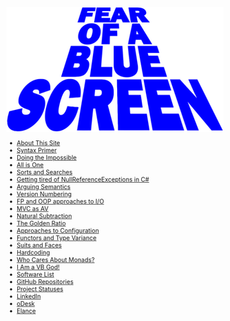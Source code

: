 <img src="/logos/fearOfABlueScreen.svg"
     class="title-logo"
     alt="Fear of a Blue Screen">

  * [About This Site](/index.html?articleId=thisSite)
  * [Syntax Primer](/index.html?articleId=primer)
  * [Doing the Impossible](/index.html?articleId=impossible)
  * [All is One](/index.html?articleId=one)
  * [Sorts and Searches](/index.html?articleId=sortsAndSearches)
  * [Getting tired of NullReferenceExceptions in C#](/index.html?articleId=sure)
  * [Arguing Semantics](/index.html?articleId=semantics)
  * [Version Numbering](/index.html?articleId=versioning)
  * [FP and OOP approaches to I/O](/index.html?articleId=io)
  * [MVC as AV](/index.html?articleId=mvc)
  * [Natural Subtraction](/index.html?articleId=naturals)
  * [The Golden Ratio](/index.html?articleId=golden)
  * [Approaches to Configuration](/index.html?articleId=config)
  * [Functors and Type Variance](/index.html?articleId=functorsTypeVariance)
  * [Suits and Faces](/index.html?articleId=suitsAndFaces)
  * [Hardcoding](/index.html?articleId=hardcoding)
  * [Who Cares About Monads?](/index.html?articleId=patterns)
  * [I Am a VB God!](/index.html?articleId=vbgod)
  * [Software List](/index.html?articleId=software)
  * [GitHub Repositories](http://github.com/rkoeninger?tab=repositories)
  * [Project Statuses](/index.html?articleId=status)
  * [LinkedIn](http://www.linkedin.com/in/robertkoeninger)
  * [oDesk](http://www.odesk.com/users/~015abc115b8c8a1001)
  * [Elance](http://www.elance.com/s/robertkoeninger)
